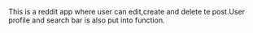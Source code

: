 
This is a reddit app where user can edit,create and delete te post.User profile and search bar is also put into function.
